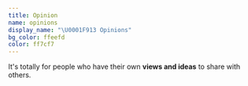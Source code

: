 ```yaml
---
title: Opinion
name: opinions
display_name: "\U0001F913 Opinions"
bg_color: ffeefd
color: ff7cf7
---
```


It's totally for people who have their own **views and ideas** to share with others.